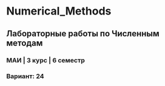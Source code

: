 # Numerical_Methods

## Лабораторные работы по Численным методам
### МАИ | 3 курс | 6 семестр
### Вариант: 24
